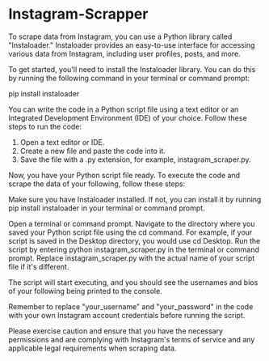 # Instagram-Scrapper

To scrape data from Instagram, you can use a Python library called "Instaloader." Instaloader provides an easy-to-use interface for accessing various data from Instagram, including user profiles, posts, and more.

To get started, you'll need to install the Instaloader library. You can do this by running the following command in your terminal or command prompt:

pip install instaloader


You can write the code in a Python script file using a text editor or an Integrated Development Environment (IDE) of your choice. Follow these steps to run the code:

1) Open a text editor or IDE.
2) Create a new file and paste the code into it.
3) Save the file with a .py extension, for example, instagram_scraper.py.

Now, you have your Python script file ready. To execute the code and scrape the data of your following, follow these steps:

Make sure you have Instaloader installed. If not, you can install it by running pip install instaloader in your terminal or command prompt.

Open a terminal or command prompt.
Navigate to the directory where you saved your Python script file using the cd command. For example, if your script is saved in the Desktop directory, you would use cd Desktop.
Run the script by entering python instagram_scraper.py in the terminal or command prompt. Replace instagram_scraper.py with the actual name of your script file if it's different.


The script will start executing, and you should see the usernames and bios of your following being printed to the console.

Remember to replace "your_username" and "your_password" in the code with your own Instagram account credentials before running the script.

Please exercise caution and ensure that you have the necessary permissions and are complying with Instagram's terms of service and any applicable legal requirements when scraping data.
